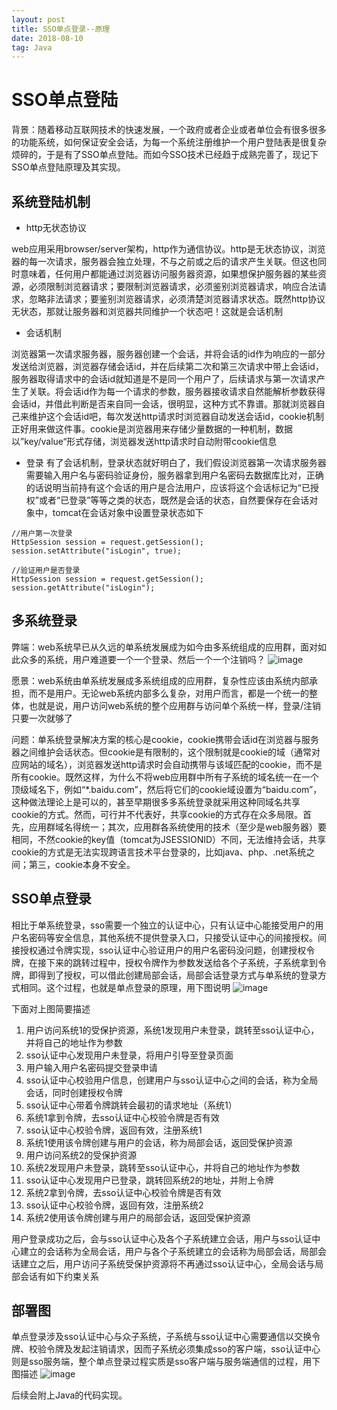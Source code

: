 ```yaml
---
layout: post
title: SSO单点登录--原理
date: 2018-08-10 
tag: Java
---
```


# SSO单点登陆

背景：随着移动互联网技术的快速发展，一个政府或者企业或者单位会有很多很多的功能系统，如何保证安全会话，为每一个系统注册维护一个用户登陆表是很复杂烦碎的，于是有了SSO单点登陆。而如今SSO技术已经趋于成熟完善了，现记下SSO单点登陆原理及其实现。


## 系统登陆机制

- http无状态协议

web应用采用browser/server架构，http作为通信协议。http是无状态协议，浏览器的每一次请求，服务器会独立处理，不与之前或之后的请求产生关联。但这也同时意味着，任何用户都能通过浏览器访问服务器资源，如果想保护服务器的某些资源，必须限制浏览器请求；要限制浏览器请求，必须鉴别浏览器请求，响应合法请求，忽略非法请求；要鉴别浏览器请求，必须清楚浏览器请求状态。既然http协议无状态，那就让服务器和浏览器共同维护一个状态吧！这就是会话机制

- 会话机制

浏览器第一次请求服务器，服务器创建一个会话，并将会话的id作为响应的一部分发送给浏览器，浏览器存储会话id，并在后续第二次和第三次请求中带上会话id，服务器取得请求中的会话id就知道是不是同一个用户了，后续请求与第一次请求产生了关联。将会话id作为每一个请求的参数，服务器接收请求自然能解析参数获得会话id，并借此判断是否来自同一会话，很明显，这种方式不靠谱。那就浏览器自己来维护这个会话id吧，每次发送http请求时浏览器自动发送会话id，cookie机制正好用来做这件事。cookie是浏览器用来存储少量数据的一种机制，数据以”key/value“形式存储，浏览器发送http请求时自动附带cookie信息

- 登录
有了会话机制，登录状态就好明白了，我们假设浏览器第一次请求服务器需要输入用户名与密码验证身份，服务器拿到用户名密码去数据库比对，正确的话说明当前持有这个会话的用户是合法用户，应该将这个会话标记为“已授权”或者“已登录”等等之类的状态，既然是会话的状态，自然要保存在会话对象中，tomcat在会话对象中设置登录状态如下


```
//用户第一次登录
HttpSession session = request.getSession();
session.setAttribute("isLogin", true);

//验证用户是否登录
HttpSession session = request.getSession();
session.getAttribute("isLogin");
```

## 多系统登录
弊端：web系统早已从久远的单系统发展成为如今由多系统组成的应用群，面对如此众多的系统，用户难道要一个一个登录、然后一个一个注销吗？
![image](https://images2015.cnblogs.com/blog/899999/201606/899999-20160604180536789-1003428003.png)

愿景：web系统由单系统发展成多系统组成的应用群，复杂性应该由系统内部承担，而不是用户。无论web系统内部多么复杂，对用户而言，都是一个统一的整体，也就是说，用户访问web系统的整个应用群与访问单个系统一样，登录/注销只要一次就够了


问题：单系统登录解决方案的核心是cookie，cookie携带会话id在浏览器与服务器之间维护会话状态。但cookie是有限制的，这个限制就是cookie的域（通常对应网站的域名），浏览器发送http请求时会自动携带与该域匹配的cookie，而不是所有cookie。既然这样，为什么不将web应用群中所有子系统的域名统一在一个顶级域名下，例如“*.baidu.com”，然后将它们的cookie域设置为“baidu.com”，这种做法理论上是可以的，甚至早期很多多系统登录就采用这种同域名共享cookie的方式。然而，可行并不代表好，共享cookie的方式存在众多局限。首先，应用群域名得统一；其次，应用群各系统使用的技术（至少是web服务器）要相同，不然cookie的key值（tomcat为JSESSIONID）不同，无法维持会话，共享cookie的方式是无法实现跨语言技术平台登录的，比如java、php、.net系统之间；第三，cookie本身不安全。


## SSO单点登录
相比于单系统登录，sso需要一个独立的认证中心，只有认证中心能接受用户的用户名密码等安全信息，其他系统不提供登录入口，只接受认证中心的间接授权。间接授权通过令牌实现，sso认证中心验证用户的用户名密码没问题，创建授权令牌，在接下来的跳转过程中，授权令牌作为参数发送给各个子系统，子系统拿到令牌，即得到了授权，可以借此创建局部会话，局部会话登录方式与单系统的登录方式相同。这个过程，也就是单点登录的原理，用下图说明
![image](https://images2015.cnblogs.com/blog/797930/201612/797930-20161203152650974-276822362.png)


下面对上图简要描述

1. 用户访问系统1的受保护资源，系统1发现用户未登录，跳转至sso认证中心，并将自己的地址作为参数
1. sso认证中心发现用户未登录，将用户引导至登录页面
1. 用户输入用户名密码提交登录申请
1. sso认证中心校验用户信息，创建用户与sso认证中心之间的会话，称为全局会话，同时创建授权令牌
1. sso认证中心带着令牌跳转会最初的请求地址（系统1）
1. 系统1拿到令牌，去sso认证中心校验令牌是否有效
1. sso认证中心校验令牌，返回有效，注册系统1
1. 系统1使用该令牌创建与用户的会话，称为局部会话，返回受保护资源
1. 用户访问系统2的受保护资源
1. 系统2发现用户未登录，跳转至sso认证中心，并将自己的地址作为参数
1. sso认证中心发现用户已登录，跳转回系统2的地址，并附上令牌
1. 系统2拿到令牌，去sso认证中心校验令牌是否有效
1. sso认证中心校验令牌，返回有效，注册系统2
1. 系统2使用该令牌创建与用户的局部会话，返回受保护资源

用户登录成功之后，会与sso认证中心及各个子系统建立会话，用户与sso认证中心建立的会话称为全局会话，用户与各个子系统建立的会话称为局部会话，局部会话建立之后，用户访问子系统受保护资源将不再通过sso认证中心，全局会话与局部会话有如下约束关系


## 部署图
单点登录涉及sso认证中心与众子系统，子系统与sso认证中心需要通信以交换令牌、校验令牌及发起注销请求，因而子系统必须集成sso的客户端，sso认证中心则是sso服务端，整个单点登录过程实质是sso客户端与服务端通信的过程，用下图描述
![image](https://images2015.cnblogs.com/blog/797930/201611/797930-20161129155243834-48122435.png)

后续会附上Java的代码实现。